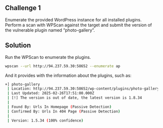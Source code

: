 
## Challenge 1

Enumerate the provided WordPress instance for all installed plugins. Perform a scan with WPScan against the target and submit the version of the vulnerable plugin named “photo-gallery”.

## Solution

Run the WPScan to enumerate the plugins.

```sh
wpscan --url http://94.237.59.30:58652 --enumerate ap
```

And it provides with the information about the plugins, such as:

```sh
+] photo-gallery
 | Location: http://94.237.59.30:58652/wp-content/plugins/photo-gallery/
 | Last Updated: 2025-02-26T17:51:00.000Z
 | [!] The version is out of date, the latest version is 1.8.34
 |
 | Found By: Urls In Homepage (Passive Detection)
 | Confirmed By: Urls In 404 Page (Passive Detection)
 |
 | Version: 1.5.34 (100% confidence)
```
